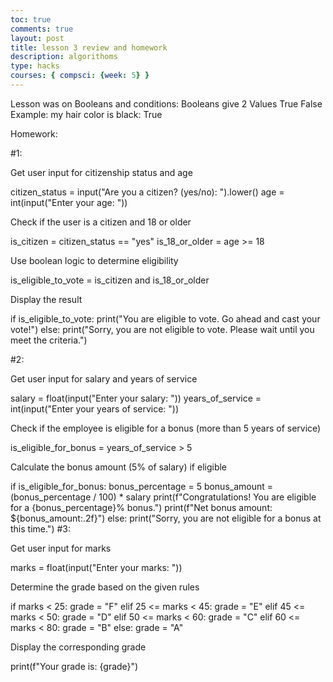```yaml
---
toc: true
comments: true
layout: post
title: lesson 3 review and homework
description: algorithoms
type: hacks
courses: { compsci: {week: 5} }
---
```

Lesson was on Booleans and conditions: 
Booleans give 2 Values
True
False
Example: my hair color is black: True

Homework:

#1:

Get user input for citizenship status and age

citizen_status = input("Are you a citizen? (yes/no): ").lower()
age = int(input("Enter your age: "))

Check if the user is a citizen and 18 or older

is_citizen = citizen_status == "yes"
is_18_or_older = age >= 18

Use boolean logic to determine eligibility

is_eligible_to_vote = is_citizen and is_18_or_older

Display the result

if is_eligible_to_vote:
print("You are eligible to vote. Go ahead and cast your vote!")
else:
print("Sorry, you are not eligible to vote. Please wait until you meet the criteria.")

#2:

Get user input for salary and years of service

salary = float(input("Enter your salary: "))
years_of_service = int(input("Enter your years of service: "))

Check if the employee is eligible for a bonus (more than 5 years of service)

is_eligible_for_bonus = years_of_service > 5

Calculate the bonus amount (5% of salary) if eligible

if is_eligible_for_bonus:
bonus_percentage = 5
bonus_amount = (bonus_percentage / 100) * salary
print(f"Congratulations! You are eligible for a {bonus_percentage}% bonus.")
print(f"Net bonus amount: ${bonus_amount:.2f}")
else:
print("Sorry, you are not eligible for a bonus at this time.")
#3:

Get user input for marks

marks = float(input("Enter your marks: "))

Determine the grade based on the given rules

if marks < 25:
grade = "F"
elif 25 <= marks < 45:
grade = "E"
elif 45 <= marks < 50:
grade = "D"
elif 50 <= marks < 60:
grade = "C"
elif 60 <= marks < 80:
grade = "B"
else:
grade = "A"

Display the corresponding grade

print(f"Your grade is: {grade}")